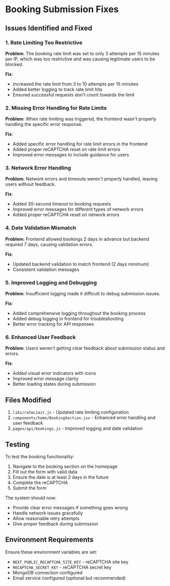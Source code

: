 # Booking Submission Fixes

## Issues Identified and Fixed

### 1. Rate Limiting Too Restrictive
**Problem**: The booking rate limit was set to only 3 attempts per 15 minutes per IP, which was too restrictive and was causing legitimate users to be blocked.

**Fix**: 
- Increased the rate limit from 3 to 10 attempts per 15 minutes
- Added better logging to track rate limit hits
- Ensured successful requests don't count towards the limit

### 2. Missing Error Handling for Rate Limits
**Problem**: When rate limiting was triggered, the frontend wasn't properly handling the specific error response.

**Fix**:
- Added specific error handling for rate limit errors in the frontend
- Added proper reCAPTCHA reset on rate limit errors
- Improved error messages to include guidance for users

### 3. Network Error Handling
**Problem**: Network errors and timeouts weren't properly handled, leaving users without feedback.

**Fix**:
- Added 30-second timeout to booking requests
- Improved error messages for different types of network errors
- Added proper reCAPTCHA reset on network errors

### 4. Date Validation Mismatch
**Problem**: Frontend allowed bookings 2 days in advance but backend required 7 days, causing validation errors.

**Fix**:
- Updated backend validation to match frontend (2 days minimum)
- Consistent validation messages

### 5. Improved Logging and Debugging
**Problem**: Insufficient logging made it difficult to debug submission issues.

**Fix**:
- Added comprehensive logging throughout the booking process
- Added debug logging in frontend for troubleshooting
- Better error tracking for API responses

### 6. Enhanced User Feedback
**Problem**: Users weren't getting clear feedback about submission status and errors.

**Fix**:
- Added visual error indicators with icons
- Improved error message clarity
- Better loading states during submission

## Files Modified

1. `libs/rateLimit.js` - Updated rate limiting configuration
2. `components/home/BookingSection.jsx` - Enhanced error handling and user feedback
3. `pages/api/bookings.js` - Improved logging and date validation

## Testing

To test the booking functionality:
1. Navigate to the booking section on the homepage
2. Fill out the form with valid data
3. Ensure the date is at least 2 days in the future
4. Complete the reCAPTCHA
5. Submit the form

The system should now:
- Provide clear error messages if something goes wrong
- Handle network issues gracefully
- Allow reasonable retry attempts
- Give proper feedback during submission

## Environment Requirements

Ensure these environment variables are set:
- `NEXT_PUBLIC_RECAPTCHA_SITE_KEY` - reCAPTCHA site key
- `RECAPTCHA_SECRET_KEY` - reCAPTCHA secret key
- MongoDB connection configured
- Email service configured (optional but recommended)